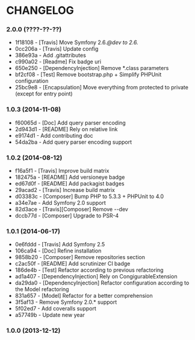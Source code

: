 # CHANGELOG

### 2.0.0 (????-??-??)

 * 1f18108 - [Travis] Move Symfony 2.6.*@dev to 2.6.*
 * 0cc206a - [Travis] Update config
 * 386e93a - Add .gitattributes
 * c990a02 - [Readme] Fix badge uri
 * 650e250 - [DependencyInjection] Remove *.class parameters
 * bf2cf08 - [Test] Remove bootstrap.php + Simplify PHPUnit configuration
 * 25bc9e8 - [Encapsulation] Move everything from protected to private (except for entry point)

### 1.0.3 (2014-11-08)

 * f60065d - [Doc] Add query parser encoding
 * 2d943d1 - [README] Rely on relative link
 * e9174d1 - Add contributing doc
 * 54da2ba - Add query parser encoding support

### 1.0.2 (2014-08-12)

 * f16a5f1 - [Travis] Improve build matrix
 * 182475a - [README] Add versioneye badge
 * ed67d0f - [README] Add packagist badges
 * 29acad2 - [Travis] Increase build matrix
 * d03383c - [Composer] Bump PHP to 5.3.3 + PHPUnit to 4.0
 * a34e7ae - Add Symfony 2.0 support
 * 82d3ace - [Travis][Composer] Remove --dev
 * dccb77d - [Composer] Upgrade to PSR-4

### 1.0.1 (2014-06-17)

 * 0e6fddd - [Travis] Add Symfony 2.5
 * 106ca94 - [Doc] Refine installation
 * 9858b20 - [Composer] Remove repositories section
 * c2ac50f - [README] Add scrutinizer CI badge
 * 186de4b - [Test] Refactor according to previous refactoring
 * ad1a407 - [DependencyInjection] Rely on CongigurableExtension
 * da29da0 - [DependencyInjection] Refactor configuration according to the Model refactoring
 * 831a657 - [Model] Refactor for a better comprehension
 * 3f5af13 - Remove Symfony 2.0.* support
 * 5f02ed7 - Add coveralls support
 * a57749b - Update new year

### 1.0.0 (2013-12-12)
